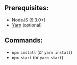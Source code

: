 ## Prerequisites:

* NodeJS (9.3.0+)
* [Yarn](https://yarnpkg.com/en/) (optional)

## Commands:

* `npm install` (or `yarn install`)
* `npm start` (or `yarn start`)
